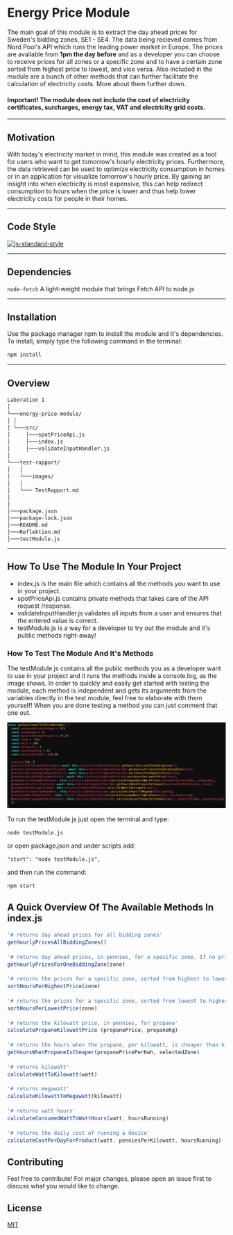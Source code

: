 # **Energy Price Module**

The main goal of this module is to extract the day ahead prices for Sweden's bidding zones, SE1 - SE4. The data being recieved comes from Nord Pool's API which runs the leading power market in Europe. The prices are available from **1pm the day before** and as a developer you can choose to receive prices for all zones or a specific zone and to have a certain zone sorted from highest price to lowest, and vice versa. Also included in the module are a bunch of other methods that can further facilitate the calculation of electricity costs. More about them further down.
#### Important! The module does not include the cost of electricity certificates, surcharges, energy tax, VAT and electricity grid costs.

---

## **Motivation**
With today's electricity market in mind, this module was created as a tool for users who want to get tomorrow's hourly electricity prices. Furthermore, the data retrieved can be used to optimize electricity consumption in homes or in an application for visualize tomorrow's hourly price. By gaining an insight into when electricity is most expensive, this can help redirect consumption to hours when the price is lower and thus help lower electricity costs for people in their homes.

---

## **Code Style**
[![js-standard-style](https://img.shields.io/badge/code%20style-standard-brightgreen.svg)](http://standardjs.com)

---

## **Dependencies**
```node-fetch```
 A light-weight module that brings Fetch API to node.js

---

## **Installation**
Use the package manager npm to install the module and it's dependencies. To install, simply type the following command in the terminal:
```bash
npm install
```
---

## **Overview**

```
Laboration 1  
│
└───energy-price-module/
│ │
│ └───src/
│     │───spotPriceApi.js
│     │───index.js
│     │───validateInputHandler.js
│  
└───test-rapport/
│   │
│   └───images/
│   │
│   └─── TestRapport.md
│  
│
│───package.json
│───package-lock.json
│───README.md
│───Reflektion.md
│───testModule.js
```
---

## **How To Use The Module In Your Project**
* index.js is the main file which contains all the methods you want to use in your project.
* spotPriceApi.js contains private methods that takes care of the API request /response.
* validateInputHandler.js validates all inputs from a user and ensures that the entered value is correct.
* testModule.js is a way for a developer to try out the module and it's public methods right-away!


### **How To Test The Module And It's Methods**

The testModule.js contains all the public methods you as a developer want to use in your project and it runs the methods inside a console.log, as the image shows.
In order to quickly and easily get started with testing the module, each method is independent and gets its arguments ​​from the variables directly in the test module, feel free to elaborate with them yourself! When you are done testing a method you can just comment that one out.
<br>

![TestModule](./test-rapport/images/TestModuleOverview.png)

To run the testModule.js just open the terminal and type:
```
node testModule.js
```
or open package.json and under scripts add:
```
"start": "node testModule.js",
```
and then run the command:
```
npm start
```

## **A Quick Overview Of The Available Methods In index.js**
```javascript
'# returns day ahead prices for all bidding zones'
getHourlyPricesAllBiddingZones()

'# returns day ahead prices, in pennies, for a specific zone. If no prices are found it returns 0'
getHourlyPricesForOneBiddingZone(zone)

'# returns the prices for a specific zone, sorted from highest to lowest'
sortHoursPerHighestPrice(zone)

'# returns the prices for a specific zone, sorted from lowest to highest'
sortHoursPerLowestPrice(zone)

'# returns the kilowatt price, in pennies, for propane'
calculatePropaneKilowattPrice (propanePrice, propaneKg)

'# returns the hours when the propane, per kilowatt, is cheaper than kilowatt'
getHoursWhenPropaneIsCheaper(propanePricePerKwh, selectedZone)

'# returns kilowatt'
calculateWattToKilowatt(watt)

'# returns megawatt'
calculateKilowattToMegawatt(kilowatt)

'# returns watt hours'
calculateConsumedWattToWattHours(watt, hoursRunning)

'# returns the daily cost of running a device'
calculateCostPerDayForProduct(watt, penniesPerKilowatt, hoursRunning)
```

## Contributing
Feel free to contribute! For major changes, please open an issue first to discuss what you would like to change.

## License
[MIT](https://choosealicense.com/licenses/mit/)